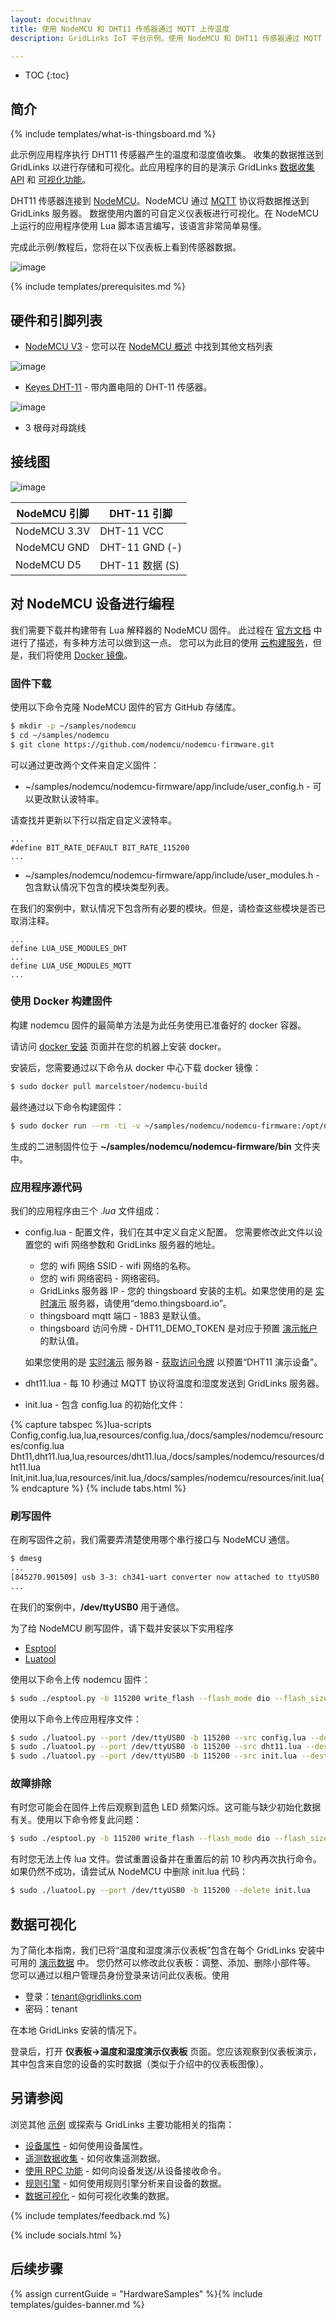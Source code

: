 ```yaml
---
layout: docwithnav
title: 使用 NodeMCU 和 DHT11 传感器通过 MQTT 上传温度
description: GridLinks IoT 平台示例，使用 NodeMCU 和 DHT11 传感器通过 MQTT 上传温度数据。

---
```


* TOC
{:toc}

## 简介
{% include templates/what-is-thingsboard.md %}

此示例应用程序执行 DHT11 传感器产生的温度和湿度值收集。
收集的数据推送到 GridLinks 以进行存储和可视化。此应用程序的目的是演示 GridLinks [数据收集 API](/docs/user-guide/telemetry/) 和 [可视化功能](/docs/user-guide/visualization/)。

DHT11 传感器连接到 [NodeMCU](https://en.wikipedia.org/wiki/NodeMCU)。NodeMCU 通过 [MQTT](https://en.wikipedia.org/wiki/MQTT) 协议将数据推送到 GridLinks 服务器。
数据使用内置的可自定义仪表板进行可视化。在 NodeMCU 上运行的应用程序使用 Lua 脚本语言编写，该语言非常简单易懂。

完成此示例/教程后，您将在以下仪表板上看到传感器数据。

![image](/images/samples/nodemcu/temperature/dashboard.png)

{% include templates/prerequisites.md %}

## 硬件和引脚列表

 - [NodeMCU V3](https://www.aliexpress.com/item/1pcs-Wireless-module-NodeMcu-Lua-WIFI-Internet-of-Things-development-board-based-ESP8266-CP2102-with-pcb/32656401198.html?spm=2114.01010208.3.1.JnJev4&ws_ab_test=searchweb0_0,searchweb201602_3_10065_10068_10000007_10084_10083_10080_10082_10081_10060_10061_10062_10056_10055_10037_10054_10033_10059_10032_10099_10078_10079_10077_10073_10097_10100_10096_10070_423_10052_10050_424_10051,searchweb201603_2&btsid=22a4a35a-c3ac-4896-b8b4-8ce38945d312) - 您可以在 [NodeMCU 概述](/docs/samples/nodemcu/) 中找到其他文档列表
 
 ![image](/images/samples/nodemcu/temperature/nodemcu-pinout.jpg)
 
 - [Keyes DHT-11](https://www.aliexpress.com/item/Smart-3pin-KEYES-KY-015-DHT-11-DHT11-Digital-Temperature-And-Relative-Humidity-Sensor-Module-PCB/32571935933.html) - 带内置电阻的 DHT-11 传感器。 

 ![image](/images/samples/nodemcu/temperature/dht-pinout.jpg)
 
 - 3 根母对母跳线

## 接线图

 ![image](/images/samples/nodemcu/temperature/schema.png)

NodeMCU 引脚 | DHT-11 引脚
-----------|-----------
NodeMCU 3.3V | DHT-11 VCC
NodeMCU GND | DHT-11 GND (-)
NodeMCU D5 | DHT-11 数据 (S)

## 对 NodeMCU 设备进行编程

我们需要下载并构建带有 Lua 解释器的 NodeMCU 固件。
此过程在 [官方文档](https://nodemcu.readthedocs.io/) 中进行了描述，有多种方法可以做到这一点。
您可以为此目的使用 [云构建服务](http://nodemcu-build.com/)，但是，我们将使用 [Docker 镜像](https://hub.docker.com/r/marcelstoer/nodemcu-build/)。

### 固件下载

使用以下命令克隆 NodeMCU 固件的官方 GitHub 存储库。

```bash
$ mkdir -p ~/samples/nodemcu
$ cd ~/samples/nodemcu
$ git clone https://github.com/nodemcu/nodemcu-firmware.git
```
可以通过更改两个文件来自定义固件：

 - ~/samples/nodemcu/nodemcu-firmware/app/include/user_config.h - 可以更改默认波特率。
 
请查找并更新以下行以指定自定义波特率。
 
```
...
#define BIT_RATE_DEFAULT BIT_RATE_115200
...
```

 - ~/samples/nodemcu/nodemcu-firmware/app/include/user_modules.h - 包含默认情况下包含的模块类型列表。

在我们的案例中，默认情况下包含所有必要的模块。但是，请检查这些模块是否已取消注释。

```
...
define LUA_USE_MODULES_DHT
...
define LUA_USE_MODULES_MQTT
...
```

### 使用 Docker 构建固件

构建 nodemcu 固件的最简单方法是为此任务使用已准备好的 docker 容器。

请访问 [docker 安装](https://docs.docker.com/engine/installation/) 页面并在您的机器上安装 docker。

安装后，您需要通过以下命令从 docker 中心下载 docker 镜像：

```bash
$ sudo docker pull marcelstoer/nodemcu-build 
```

最终通过以下命令构建固件：

```bash
$ sudo docker run --rm -ti -v ~/samples/nodemcu/nodemcu-firmware:/opt/nodemcu-firmware marcelstoer/nodemcu-build
```

生成的二进制固件位于 **~/samples/nodemcu/nodemcu-firmware/bin** 文件夹中。

### 应用程序源代码

我们的应用程序由三个 *.lua* 文件组成：

 - config.lua - 配置文件，我们在其中定义自定义配置。
   您需要修改此文件以设置您的 wifi 网络参数和 GridLinks 服务器的地址。
   - 您的 wifi 网络 SSID - wifi 网络的名称。
   - 您的 wifi 网络密码 - 网络密码。
   - GridLinks 服务器 IP - 您的 thingsboard 安装的主机。如果您使用的是 [实时演示](https://gridlinks.codingas.com/) 服务器，请使用“demo.thingsboard.io”。
   - thingsboard mqtt 端口 - 1883 是默认值。
   - thingsboard 访问令牌 - DHT11_DEMO_TOKEN 是对应于预置 [演示帐户](/docs/samples/demo-account/#tenant-devices) 的默认值。
   
   如果您使用的是 [实时演示](https://gridlinks.codingas.com/) 服务器 - [获取访问令牌](/docs/user-guide/ui/devices/#manage-device-credentials) 以预置“DHT11 演示设备”。
 - dht11.lua - 每 10 秒通过 MQTT 协议将温度和湿度发送到 GridLinks 服务器。
 - init.lua - 包含 config.lua 的初始化文件：

{% capture tabspec %}lua-scripts
Config,config.lua,lua,resources/config.lua,/docs/samples/nodemcu/resources/config.lua
Dht11,dht11.lua,lua,resources/dht11.lua,/docs/samples/nodemcu/resources/dht11.lua
Init,init.lua,lua,resources/init.lua,/docs/samples/nodemcu/resources/init.lua{% endcapture %}
{% include tabs.html %}

### 刷写固件

在刷写固件之前，我们需要弄清楚使用哪个串行接口与 NodeMCU 通信。

```bash
$ dmesg
...
[845270.901509] usb 3-3: ch341-uart converter now attached to ttyUSB0
...
```

在我们的案例中，**/dev/ttyUSB0** 用于通信。

为了给 NodeMCU 刷写固件，请下载并安装以下实用程序
 
 - [Esptool](https://github.com/espressif/esptool)
 - [Luatool](https://github.com/4refr0nt/luatool)

使用以下命令上传 nodemcu 固件：

```bash
$ sudo ./esptool.py -b 115200 write_flash --flash_mode dio --flash_size 32m 0x0 ~~/samples/nodemcu/nodemcu-firmware/bin/nodemcu_integer_master_*.bin --verify
```

使用以下命令上传应用程序文件：

```bash
$ sudo ./luatool.py --port /dev/ttyUSB0 -b 115200 --src config.lua --dest config.lua -v
$ sudo ./luatool.py --port /dev/ttyUSB0 -b 115200 --src dht11.lua --dest dht11.lua -v
$ sudo ./luatool.py --port /dev/ttyUSB0 -b 115200 --src init.lua --dest init.lua -v
```

### 故障排除

有时您可能会在固件上传后观察到蓝色 LED 频繁闪烁。这可能与缺少初始化数据有关。使用以下命令修复此问题：

```bash
$ sudo ./esptool.py -b 115200 write_flash --flash_mode dio --flash_size 32m 0x3fc000 ~/samples/nodemcu/nodemcu-firmware/bin/esp_init_data_default.bin --verify
```

有时您无法上传 lua 文件。尝试重置设备并在重置后的前 10 秒内再次执行命令。如果仍然不成功，请尝试从 NodeMCU 中删除 init.lua 代码：

```bash
$ sudo ./luatool.py --port /dev/ttyUSB0 -b 115200 --delete init.lua
```

## 数据可视化

为了简化本指南，我们已将“温度和湿度演示仪表板”包含在每个 GridLinks 安装中可用的 [演示数据](/docs/samples/demo-account/) 中。
您仍然可以修改此仪表板：调整、添加、删除小部件等。
您可以通过以租户管理员身份登录来访问此仪表板。使用

 - 登录：tenant@gridlinks.com
 - 密码：tenant
 
在本地 GridLinks 安装的情况下。
 
登录后，打开 **仪表板->温度和湿度演示仪表板** 页面。您应该观察到仪表板演示，其中包含来自您的设备的实时数据（类似于介绍中的仪表板图像）。
 
## 另请参阅

浏览其他 [示例](/docs/samples) 或探索与 GridLinks 主要功能相关的指南：

 - [设备属性](/docs/user-guide/attributes/) - 如何使用设备属性。
 - [遥测数据收集](/docs/user-guide/telemetry/) - 如何收集遥测数据。
 - [使用 RPC 功能](/docs/user-guide/rpc/) - 如何向设备发送/从设备接收命令。
 - [规则引擎](/docs/user-guide/rule-engine/) - 如何使用规则引擎分析来自设备的数据。
 - [数据可视化](/docs/user-guide/visualization/) - 如何可视化收集的数据。

{% include templates/feedback.md %}
 
{% include socials.html %}


## 后续步骤

{% assign currentGuide = "HardwareSamples" %}{% include templates/guides-banner.md %}